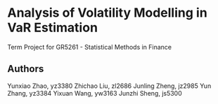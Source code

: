 # Analysis of Volatility Modelling in VaR Estimation
Term Project for GR5261 - Statistical Methods in Finance

## Authors
Yunxiao Zhao, yz3380
Zhichao Liu, zl2686
Junling Zheng, jz2985
Yun Zhang, yz3384
Yixuan Wang, yw3163
Junzhi Sheng, js5300
